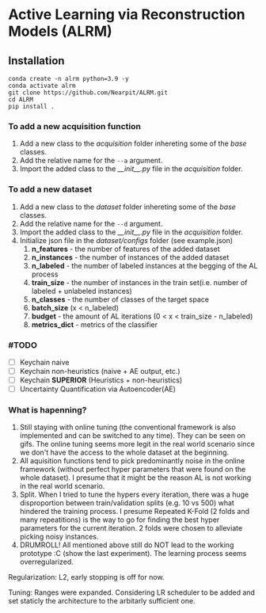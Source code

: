 # Active Learning via Reconstruction Models (ALRM)

## Installation

```
conda create -n alrm python=3.9 -y
conda activate alrm  
git clone https://github.com/Nearpit/ALRM.git
cd ALRM
pip install .
```

### To add a new acquisition function

1. Add a new class to the _acquisition_ folder inhereting some of the _base_ classes.
2. Add the relative name for the `--a` argument.
3. Import the added class to the _\_\_init\_\_.py_ file in the _acquisition_ folder.

### To add a new dataset

1. Add a new class to the _dataset_ folder inhereting some of the _base_ classes.
2. Add the relative name for the `--d` argument.
3. Import the added class to the _\_\_init\_\_.py_ file in the _acquisition_ folder.
4. Initialize json file in the _dataset/configs_ folder (see example.json)
   1. __n_features__ - the number of features of the added dataset
   2. __n_instances__ - the number of instances of the added dataset
   3. __n_labeled__ - the number of labeled instances at the begging of the AL process
   4. __train_size__ - the number of instances in the train set(i.e. number of labeled  + unlabeled instances)
   5. __n_classes__ - the number of classes of the target space
   6. __batch_size__ (x < n_labeled)
   7. __budget__ - the amount of AL iterations (0 < x < train_size - n_labeled)
   8. __metrics_dict__ - metrics of the classifier

### \#TODO
- [ ] Keychain naive
- [ ] Keychain non-heuristics (naive + AE output, etc.)
- [ ] Keychain __SUPERIOR__ (Heuristics + non-heuristics)
- [ ] Uncertainty Quantification via Autoencoder(AE)

### What is hapenning?

1. Still staying with online tuning (the conventional framework is also implemented and can be switched to any time). They can be seen on gifs. The online tuning seems more legit in the real world scenario since we don't have the access to the whole dataset at the beginning.
2. All aquisition functions tend to pick predominantly noise in the online framework (without perfect hyper parameters that were found on the whole dataset). I presume that it might be the reason AL is not working in the real world scenario.
3. Split. When I tried to tune the hypers every iteration, there was a huge disproportion between train/validation splits (e.g. 10 vs 500) what hindered the training process. I presume Repeated K-Fold (2 folds and many repeatitions) is the way to go for finding the best hyper parameters for the current iteration. 2 folds were chosen to alleviate picking noisy instances.
4. DRUMROLL! All mentioned above still do NOT lead to the working prototype :C (show the last experiment). The learning process seems overregularized.

Regularization:
L2, early stopping is off for now.

Tuning:
Ranges were expanded.
Considering LR scheduler to be added and set staticly the architecture to the arbitarly sufficient one.  
